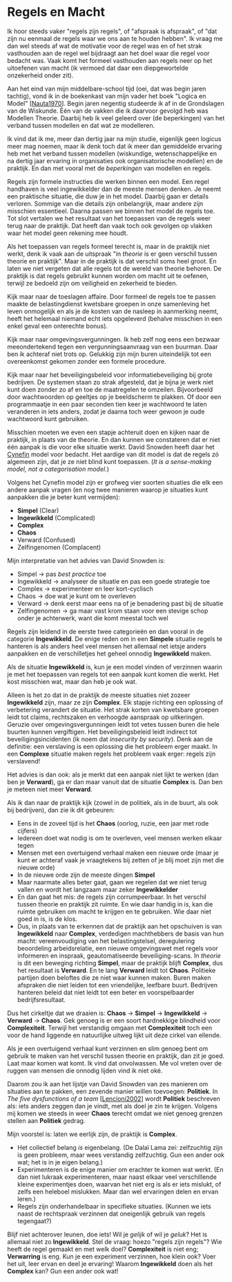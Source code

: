 # Regels en Macht

Ik hoor steeds vaker "regels zijn regels", of "afspraak is afspraak", of "dat zijn nu eenmaal de regels waar we ons aan te houden hebben". Ik vraag me dan wel steeds af wat de motivatie voor de regel was en of het strak vasthouden aan de regel wel bijdraagt aan het doel waar die regel voor bedacht was. Vaak komt het formeel vasthouden aan regels neer op het uitoefenen van macht (ik vermoed dat daar een diepgewortelde onzekerheid onder zit).

Aan het eind van mijn middelbare-school tijd (oei, dat was begin jaren tachtig), vond ik in de boekenkast van mijn vader het boek "Logica en Model" [[Nauta1970](#!bib@bibliography.json)]. Begin jaren negentig studeerde ik af in de Grondslagen van de Wiskunde. Één van de vakken die ik daarvoor gevolgd heb was Modellen Theorie. Daarbij heb ik veel geleerd over (de beperkingen) van het verband tussen modellen en dat wat ze modelleren.

Ik vind dat ik me, meer dan dertig jaar na mijn studie, eigenlijk geen logicus meer mag noemen, maar ik denk toch dat ik meer dan gemiddelde ervaring heb met het verband tussen modellen (wiskundige, wetenschappelijke en na dertig jaar ervaring in organisaties ook organisatorische modellen) en de praktijk. En dan met vooral met de *beperkingen* van modellen en regels.

Regels zijn formele instructies die werken binnen een model. Een regel handhaven is veel ingewikkelder dan de meeste mensen denken. Je neemt een praktische situatie, die duw je in het model. Daarbij gaan er details verloren. Sommige van die details zijn onbelangrijk, maar andere zijn misschien essentieel. Daarna passen we binnen het model de regels toe. Tot slot vertalen we het resultaat van het toepassen van de regels weer terug naar de praktijk. Dat heeft dan vaak toch ook gevolgen op vlakken waar het model geen rekening mee houdt.

Als het toepassen van regels formeel terecht is, maar in de praktijk niet werkt, denk ik vaak aan de uitspraak "in *theorie* is er geen verschil tussen theorie en praktijk". Maar in de praktijk is dat verschil soms heel groot. En laten we niet vergeten dat alle regels tot de wereld van theorie behoren. De praktijk is dat regels gebruikt kunnen worden om macht uit te oefenen, terwijl ze bedoeld zijn om veiligheid en zekerheid te bieden.

Kijk maar naar de toeslagen affaire. Door formeel de regels toe te passen maakte de belastingdienst kwetsbare groepen in onze samenleving het leven onmogelijk en als je de kosten van de nasleep in aanmerking neemt, heeft het helemaal niemand echt iets opgeleverd (behalve misschien in een enkel geval een onterechte bonus).

Kijk maar naar omgevingsvergunningen. Ik heb zelf nog eens een bezwaar meeondertekend tegen een vergunningsaanvraag van een buurman. Daar ben ik achteraf niet trots op. Gelukkig zijn mijn buren uiteindelijk tot een overeenkomst gekomen zonder een formele procedure.

Kijk maar naar het beveiligingsbeleid voor informatiebeveiliging bij grote bedrijven. De systemen staan zo strak afgesteld, dat je bijna je werk niet kunt doen zonder zo af en toe de maatregelen te omzeilen. Bijvoorbeeld door wachtwoorden op geeltjes op je beeldscherm te plakken. Of door een programmaatje in een paar seconden tien keer je wachtwoord te laten veranderen in iets anders, zodat je daarna toch weer gewoon je oude wachtwoord kunt gebruiken.

Misschien moeten we even een stapje achteruit doen en kijken naar de praktijk, in plaats van de theorie. En dan kunnen we constateren dat er niet één aanpak is die voor elke situatie werkt. David Snowden heeft daar het [Cynefin](https://www.youtube.com/watch?v=N7oz366X0-8&t=140s) model voor bedacht. Het aardige van dit model is dat de regels zó algemeen zijn, dat je ze niet blind kunt toepassen. (*It is a sense-making model, not a categorisation model*.)

Volgens het Cynefin model zijn er grofweg vier soorten situaties die elk een andere aanpak vragen (en nog twee manieren waarop je situaties kunt aanpakken die je beter kunt vermijden):

* **Simpel** (Clear)
* **Ingewikkeld** (Complicated)
* **Complex**
* **Chaos**
* Verward (Confused)
* Zelfingenomen (Complacent)

Mijn interpretatie van het advies van David Snowden is:

* Simpel → pas *best practice* toe
* Ingewikkeld → analyseer de situatie en pas een goede strategie toe
* Complex → experimenteer en leer kort-cyclisch
* Chaos → doe wat je kunt om te overleven
* Verward → denk eerst maar eens na of je benadering past bij de situatie
* Zelfingenomen → ga maar vast krom staan voor een stevige schop onder je achterwerk, want die komt meestal toch wel

Regels zijn leidend in de eerste twee categorieën en dan vooral in de categorie **Ingewikkeld**. De enige reden om in een **Simpele** situatie regels te hanteren is als anders heel veel mensen het allemaal net ietsje anders aanpakken en de verschilletjes het geheel onnodig **Ingewikkeld** maken.

Als de situatie **Ingewikkeld** is, kun je een model vinden of verzinnen waarin je met het toepassen van regels tot een aanpak kunt komen die werkt. Het kost misschien wat, maar dan heb je ook wat.

Alleen is het zo dat in de praktijk de meeste situaties niet zozeer **Ingewikkeld** zijn, maar ze zijn **Complex**. Elk stapje richting een oplossing of verbetering verandert de situatie. Het strak korten van kwetsbare groepen leidt tot claims, rechtszaken en verhoogde aanspraak op uitkeringen. Geruzie over omgevingsvergunningen leidt tot vetes tussen buren die hele buurten kunnen vergiftigen. Het beveiligingsbeleid leidt indirect tot beveiligingsincidenten (ik noem dat *insecurity by security*). Denk aan de definitie: een verslaving is een oplossing die het probleem erger maakt. In een **Complexe** situatie maken regels het probleem vaak erger: regels zijn verslavend!

Het advies is dan ook: als je merkt dat een aanpak niet lijkt te werken (dan ben je **Verward**), ga er dan maar vanuit dat de situatie **Complex** is. Dan ben je meteen niet meer **Verward**.

Als ik dan naar de praktijk kijk (zowel in de politiek, als in de buurt, als ook bij bedrijven), dan zie ik dit gebeuren:

* Eens in de zoveel tijd is het **Chaos** (oorlog, ruzie, een jaar met rode cijfers)
* Iedereen doet wat nodig is om te overleven, veel mensen werken elkaar tegen
* Mensen met een overtuigend verhaal maken een nieuwe orde (maar je kunt er achteraf vaak je vraagtekens bij zetten of je blij moet zijn met die nieuwe orde)
* In de nieuwe orde zijn de meeste dingen **Simpel**
* Maar naarmate alles beter gaat, gaan we regelen dat we niet terug vallen en wordt het langzaam maar zeker **Ingewikkelder**
* En dan gaat het mis: de regels zijn corrumpeerbaar. In het verschil tussen theorie en praktijk zit ruimte. En wie daar handig in is, kan die ruimte gebruiken om macht te krijgen en te gebruiken. Wie daar niet goed in is, is de klos.
* Dus, in plaats van te erkennen dat de praktijk aan het opschuiven is van **Ingewikkeld** naar **Complex**, verdedigen machthebbers de basis van hun macht: vereenvoudiging van het belastingstelsel, deregulering beoordeling arbeidsrelatie, een nieuwe omgevingswet met regels voor informeren en inspraak, geautomatiseerde beveiliging-scans. In *theorie* is dit een beweging richting **Simpel**, maar de praktijk blijft **Complex**, dus het resultaat is **Verward**. En te lang **Verward** leidt tot **Chaos**. Politieke partijen doen beloftes die ze niet waar kunnen maken. Buren maken afspraken die niet leiden tot een vriendelijke, leefbare buurt. Bedrijven hanteren beleid dat niet leidt tot een beter en voorspelbaarder bedrijfsresultaat.

Dus het cirkeltje dat we draaien is: **Chaos** → **Simpel** → **Ingewikkeld** → **Verward** → **Chaos**. Gek genoeg is er een soort hardnekkige blindheid voor **Complexiteit**. Terwijl het verstandig omgaan met **Complexiteit** toch een voor de hand liggende en natuurlijke uitweg lijkt uit deze cirkel van ellende.

Als je een overtuigend verhaal kunt verzinnen en slim genoeg bent om gebruik te maken van het verschil tussen theorie en praktijk, dan zit je goed. Laat maar komen wat komt. Ik vind dat onvolwassen. Me vol vreten over de ruggen van mensen die onnodig lijden vind ik niet oké.

Daarom zou ik aan het lijstje van David Snowden van zes manieren om situaties aan te pakken, een zevende manier willen toevoegen: **Politiek**. In *The five dysfunctions of a team* [[Lencioni2002](#!bib@bibliography.json)] wordt **Politiek** beschreven als: iets anders zeggen dan je vindt, met als doel je zin te krijgen. Volgens mij komen we steeds in weer **Chaos** terecht omdat we niet genoeg grenzen stellen aan **Politiek** gedrag.

Mijn voorstel is: laten we eerlijk zijn, de praktijk is **Complex**.
* Het collectief belang *is* eigenbelang. (De Dalaï Lama zei: zelfzuchtig zijn is geen probleem, maar wees verstandig zelfzuchtig. Gun een ander ook wat; het is in je eigen belang.)
* Experimenteren is de enige manier om erachter te komen wat werkt. (En dan niet lukraak experimenteren, maar naast elkaar veel verschillende kleine experimentjes doen, waarvan het niet erg is als er iets mislukt, of zelfs een heleboel mislukken. Maar dan wel ervaringen delen en ervan leren.)
* Regels zijn onderhandelbaar in specifieke situaties. (Kunnen we iets naast de rechtspraak verzinnen dat oneigenlijk gebruik van regels tegengaat?)

Blijf niet achterover leunen, doe iets! Wil je *gelijk* of wil je *geluk*? Het is allemaal niet zo **Ingewikkeld**. Stel de vraag: hoezo "regels zijn regels"? Wie heeft de regel gemaakt en met welk doel? **Complexiteit** is niet eng; **Verwarring** is eng. Kun je een experiment verzinnen, hoe klein ook? Voer het uit, leer ervan en deel je ervaring! Waarom **Ingewikkeld** doen als het **Complex** kan? Gun een ander ook wat!
